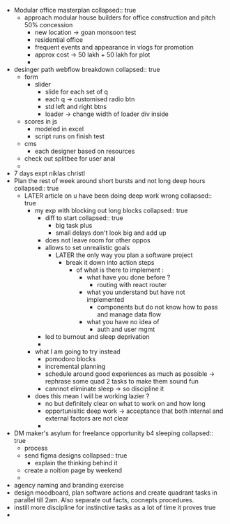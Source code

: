- Modular office masterplan
  collapsed:: true
	- approach modular house builders for office construction and pitch 50% concession
		- new location -> goan monsoon test
		- residential office
		- frequent events and appearance in vlogs for promotion
		- approx cost -> 50 lakh + 50 lakh for plot
		-
- desinger path webflow breakdown
  collapsed:: true
	- form
		- slider
			- slide for each set of q
			- each q -> customised radio btn
			- std left and right btns
			- loader -> change width of loader div inside
	- scores in js
		- modeled in excel
		- script runs on finish test
	- cms
		- each designer based on resources
	- check out splitbee for user anal
	-
- 7 days expt niklas christl
- Plan the rest of week around short bursts and not long deep hours
  collapsed:: true
	- LATER  article on u have been doing deep work wrong
	  collapsed:: true
		- my exp with blocking out long blocks
		  collapsed:: true
			- diff to start
			  collapsed:: true
				- big task plus
				- small delays don't look big and add up
			- does not leave room for other oppos
			- allows to set unrealistic goals
				- LATER  the only way you plan a software project
					- break it down into action steps
						- of what is there to implement :
							- what have you done before ?
								- routing with react router
							- what you understand but have not implemented
								- components but do not know how to pass and manage data flow
							- what you have no idea of
								- auth and user mgmt
			- led to burnout and sleep deprivation
			-
		- what I am going to try instead
			- pomodoro blocks
			- incremental planning
			- schedule around good experiences as much as possible -> rephrase some quad 2 tasks to make them sound fun
			- cannnot eliminate sleep -> so discipline it
		- does this mean I will be working lazier ?
			- no but definitely clear on what to work on and how long
			- opportunisitic deep work -> acceptance that both internal and external factors are not clear
			-
- DM maker's asylum for freelance opportunity b4 sleeping
  collapsed:: true
	- process
	- send figma designs
	  collapsed:: true
		- explain the thinking behind it
	- create a noition page by weekend
	-
- agency naming and branding exercise
- design moodboard, plan software actions and create quadrant tasks in parallel till 2am. Also separate out facts, cocnepts procedures.
- instill  more discipline for instinctive tasks as a lot of time it proves true
-